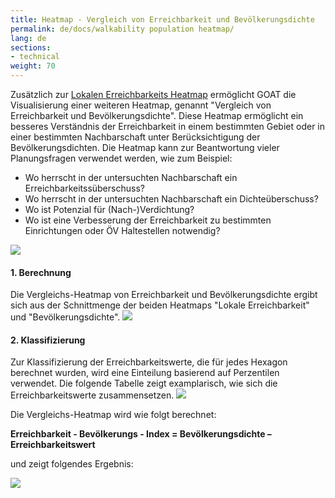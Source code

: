 ```yaml
---
title: Heatmap - Vergleich von Erreichbarkeit und Bevölkerungsdichte
permalink: de/docs/walkability population heatmap/
lang: de
sections:
- technical
weight: 70
---
```


Zusätzlich zur [Lokalen Erreichbarkeits Heatmap](../heatmap/) ermöglicht GOAT die Visualisierung einer weiteren Heatmap, genannt "Vergleich von Erreichbarkeit und Bevölkerungsdichte". Diese Heatmap ermöglicht ein besseres Verständnis der Erreichbarkeit in einem bestimmten Gebiet oder in einer bestimmten Nachbarschaft unter Berücksichtigung der Bevölkerungsdichten. Die Heatmap kann zur Beantwortung vieler Planungsfragen verwendet werden, wie zum Beispiel:
- Wo herrscht in der untersuchten Nachbarschaft ein Erreichbarkeitssüberschuss?
- Wo herrscht in der untersuchten Nachbarschaft ein Dichteüberschuss?
- Wo ist Potenzial für (Nach-)Verdichtung? 
- Wo ist eine Verbesserung der Erreichbarkeit zu bestimmten Einrichtungen oder ÖV Haltestellen notwendig?

![](/images/docs/technical_documentation/walkability_population_index/walkability_population_map.webp)

#### 1. Berechnung
Die Vergleichs-Heatmap von Erreichbarkeit und Bevölkerungsdichte ergibt sich aus der Schnittmenge der beiden Heatmaps "Lokale Erreichbarkeit" und "Bevölkerungsdichte".
![](/images/docs/technical_documentation/walkability_population_index/intersection_2_layers.webp)

#### 2. Klassifizierung
Zur Klassifizierung der Erreichbarkeitswerte, die für jedes Hexagon berechnet wurden, wird eine Einteilung basierend auf Perzentilen verwendet. Die folgende Tabelle zeigt examplarisch, wie sich die Erreichbarkeitswerte zusammensetzen.
![](/images/docs/technical_documentation/walkability_population_index/percentile.webp)

Die Vergleichs-Heatmap wird wie folgt berechnet:

<b> Erreichbarkeit - Bevölkerungs - Index = Bevölkerungsdichte – Erreichbarkeitswert </b>

und zeigt folgendes Ergebnis:


![](/images/docs/technical_documentation/walkability_population_index/calculated_index.webp)



